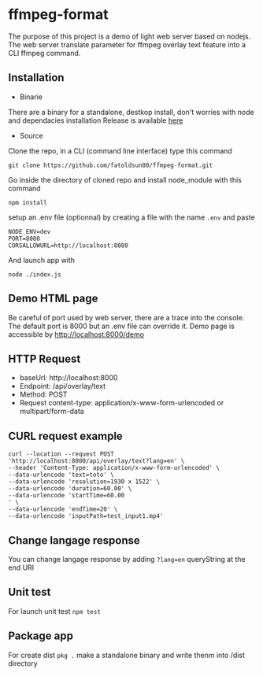 # ffmpeg-format

The purpose of this project is a demo of light web server based on nodejs.
The web server translate parameter for ffmpeg overlay text feature into a CLI ffmpeg command.

## Installation

-   Binarie

There are a binary for a standalone, destkop install, don't worries with node and dependacies installation
Release is available [here](https://github.com/fatoldsun00/ffmpeg-format/releases/tag/RC-v1.0.0)

-   Source

Clone the repo, in a CLI (command line interface) type this command

```
git clone https://github.com/fatoldsun00/ffmpeg-format.git
```

Go inside the directory of cloned repo and install node_module with this command

```
npm install
```

setup an .env file (optionnal) by creating a file with the name `.env` and paste

```
NODE_ENV=dev
PORT=8080
CORSALLOWURL=http://localhost:8080
```

And launch app with

```
node ./index.js
```

## Demo HTML page

Be careful of port used by web server, there are a trace into the console. The default port is 8000 but an .env file can override it.
Demo page is accessible by [http://localhost:8000/demo](http://localhost:8000/demo)

## HTTP Request

-   baseUrl: http://localhost:8000
-   Endpoint: /api/overlay/text
-   Method: POST
-   Request content-type: application/x-www-form-urlencoded or multipart/form-data

## CURL request example

```
curl --location --request POST 'http://localhost:8000/api/overlay/text?lang=en' \
--header 'Content-Type: application/x-www-form-urlencoded' \
--data-urlencode 'text=toto' \
--data-urlencode 'resolution=1930 x 1522' \
--data-urlencode 'duration=60.00' \
--data-urlencode 'startTime=60.00
' \
--data-urlencode 'endTime=20' \
--data-urlencode 'inputPath=test_input1.mp4'
```

## Change langage response

You can change langage response by adding `?lang=en` queryString at the end URI

## Unit test

For launch unit test `npm test`

## Package app

For create dist `pkg .` make a standalone binary and write thenm into /dist directory
